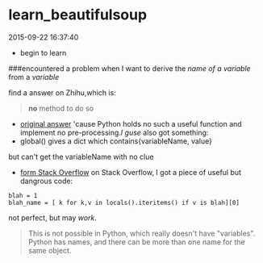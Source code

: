 # learn_beautifulsoup

2015-09-22 16:37:40




- begin to learn

###encountered a problem when I want to derive the *name of a variable* from a *variable*

find a answer on Zhihu,which is:

> **no** method to do so


- [original answer](http://www.zhihu.com/question/20403362/answer/15050144)
'cause Python holds no such a useful function and implement no pre-processing.*I guse*
also got something:
 - global() gives a dict which contains{variableName, value}

but can't get the variableName with no clue


- [form Stack Overflow](http://stackoverflow.com/questions/2553354/how-to-get-a-variable-name-as-a-string-in-python)
on Stack Overflow, I got a piece of useful but dangrous code:
```
blah = 1
blah_name = [ k for k,v in locals().iteritems() if v is blah][0]
```
not perfect, but may *work*.

> This is not possible in Python, which really doesn't have "variables". Python has names, and there can be more than one name for the same object.